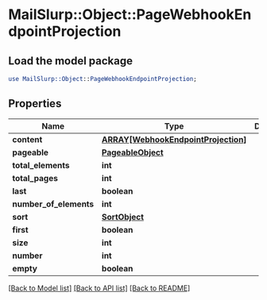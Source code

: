 # MailSlurp::Object::PageWebhookEndpointProjection

## Load the model package
```perl
use MailSlurp::Object::PageWebhookEndpointProjection;
```

## Properties
Name | Type | Description | Notes
------------ | ------------- | ------------- | -------------
**content** | [**ARRAY[WebhookEndpointProjection]**](WebhookEndpointProjection) |  | [optional] 
**pageable** | [**PageableObject**](PageableObject) |  | [optional] 
**total_elements** | **int** |  | 
**total_pages** | **int** |  | 
**last** | **boolean** |  | [optional] 
**number_of_elements** | **int** |  | [optional] 
**sort** | [**SortObject**](SortObject) |  | [optional] 
**first** | **boolean** |  | [optional] 
**size** | **int** |  | [optional] 
**number** | **int** |  | [optional] 
**empty** | **boolean** |  | [optional] 

[[Back to Model list]](../README#documentation-for-models) [[Back to API list]](../README#documentation-for-api-endpoints) [[Back to README]](../README)


